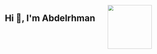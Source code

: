 <p><a href="https://www.asu.edu.eg/"><img align="right" src="https://ums.asu.edu.eg/images/logo.png" width="140" /></a></p>
<h1 align="center">Hi 👋, I'm Abdelrhman </h1>
